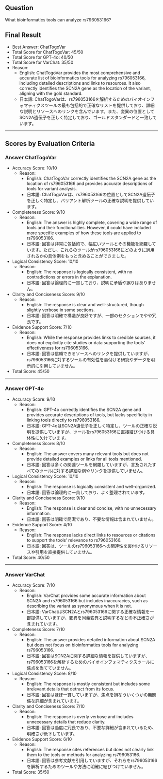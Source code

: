 ## Question

What bioinformatics tools can analyze rs796053166?

## Final Result

- Best Answer: ChatTogoVar
- Total Score for ChatTogoVar: 45/50
- Total Score for GPT-4o: 40/50
- Total Score for VarChat: 35/50
- Reason:
  - English: ChatTogoVar provides the most comprehensive and accurate list of bioinformatics tools for analyzing rs796053166, including detailed descriptions and links to resources. It also correctly identifies the SCN2A gene as the location of the variant, aligning with the gold standard.
  - 日本語: ChatTogoVarは、rs796053166を解析するためのバイオインフォマティクスツールの最も包括的で正確なリストを提供しており、詳細な説明とリソースへのリンクを含んでいます。また、変異の位置としてSCN2A遺伝子を正しく特定しており、ゴールドスタンダードと一致しています。

---

## Scores by Evaluation Criteria

### Answer ChatTogoVar
- Accuracy Score: 10/10
  - Reason: 
    - English: ChatTogoVar correctly identifies the SCN2A gene as the location of rs796053166 and provides accurate descriptions of tools for variant analysis.
    - 日本語: ChatTogoVarは、rs796053166の位置としてSCN2A遺伝子を正しく特定し、バリアント解析ツールの正確な説明を提供しています。
- Completeness Score: 9/10
  - Reason: 
    - English: The answer is highly complete, covering a wide range of tools and their functionalities. However, it could have included more specific examples of how these tools are applied to rs796053166.
    - 日本語: 回答は非常に包括的で、幅広いツールとその機能を網羅しています。ただし、これらのツールがrs796053166にどのように適用されるかの具体例をもっと含めることができました。
- Logical Consistency Score: 10/10
  - Reason: 
    - English: The response is logically consistent, with no contradictions or errors in the explanation.
    - 日本語: 回答は論理的に一貫しており、説明に矛盾や誤りはありません。
- Clarity and Conciseness Score: 9/10
  - Reason: 
    - English: The response is clear and well-structured, though slightly verbose in some sections.
    - 日本語: 回答は明確で構造が良好ですが、一部のセクションでやや冗長です。
- Evidence Support Score: 7/10
  - Reason: 
    - English: While the response provides links to credible sources, it does not explicitly cite studies or data supporting the tools' effectiveness for rs796053166.
    - 日本語: 回答は信頼できるソースへのリンクを提供していますが、rs796053166に対するツールの有効性を裏付ける研究やデータを明示的に引用していません。
- Total Score: 45/50

---

### Answer GPT-4o
- Accuracy Score: 9/10
  - Reason: 
    - English: GPT-4o correctly identifies the SCN2A gene and provides accurate descriptions of tools, but lacks specificity in linking tools directly to rs796053166.
    - 日本語: GPT-4oはSCN2A遺伝子を正しく特定し、ツールの正確な説明を提供していますが、ツールをrs796053166に直接結びつける具体性に欠けています。
- Completeness Score: 8/10
  - Reason: 
    - English: The answer covers many relevant tools but does not provide detailed examples or links for all tools mentioned.
    - 日本語: 回答は多くの関連ツールを網羅していますが、言及されたすべてのツールに対する詳細な例やリンクを提供していません。
- Logical Consistency Score: 10/10
  - Reason: 
    - English: The response is logically consistent and well-organized.
    - 日本語: 回答は論理的に一貫しており、よく整理されています。
- Clarity and Conciseness Score: 9/10
  - Reason: 
    - English: The response is clear and concise, with no unnecessary information.
    - 日本語: 回答は明確で簡潔であり、不要な情報は含まれていません。
- Evidence Support Score: 4/10
  - Reason: 
    - English: The response lacks direct links to resources or citations to support the tools' relevance to rs796053166.
    - 日本語: 回答は、ツールのrs796053166への関連性を裏付けるリソースや引用を直接提供していません。
- Total Score: 40/50

---

### Answer VarChat
- Accuracy Score: 7/10
  - Reason: 
    - English: VarChat provides some accurate information about SCN2A and rs796053166 but includes inaccuracies, such as describing the variant as synonymous when it is not.
    - 日本語: VarChatはSCN2Aとrs796053166に関する正確な情報を一部提供していますが、変異を同義変異と説明するなどの不正確さが含まれています。
- Completeness Score: 7/10
  - Reason: 
    - English: The answer provides detailed information about SCN2A but does not focus on bioinformatics tools for analyzing rs796053166.
    - 日本語: 回答はSCN2Aに関する詳細な情報を提供していますが、rs796053166を解析するためのバイオインフォマティクスツールに焦点を当てていません。
- Logical Consistency Score: 8/10
  - Reason: 
    - English: The response is mostly consistent but includes some irrelevant details that detract from its focus.
    - 日本語: 回答はほぼ一貫していますが、焦点を損なういくつかの無関係な詳細が含まれています。
- Clarity and Conciseness Score: 7/10
  - Reason: 
    - English: The response is overly verbose and includes unnecessary details that reduce clarity.
    - 日本語: 回答は過度に冗長であり、不要な詳細が含まれているため、明確さが低下しています。
- Evidence Support Score: 6/10
  - Reason: 
    - English: The response cites references but does not clearly link them to the tools or methods for analyzing rs796053166.
    - 日本語: 回答は参考文献を引用していますが、それらをrs796053166を解析するためのツールや方法に明確に結びつけていません。
- Total Score: 35/50